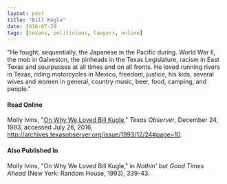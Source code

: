 ```yaml
---
layout: post
title: "Bill Kugle"
date: 2016-07-29
tags: [texans, politicians, lawyers, online]
---
```


"He fought, sequentially, the Japanese in the Pacific during. World War II, the mob in Galveston, the pinheads in the Texas Legislature, racism in East Texas and sourpusses at all times and on all fronts. He loved running rivers in Texas, riding motorcycles in Mexico, freedom, justice, his kids, several wives and women in general, country music, beer, food, camping, and people."

#### Read Online
Molly Ivins, "[On Why We Loved Bill Kugle](http://archives.texasobserver.org/issue/1993/12/24#page=10 "Molly Ivins's obituary in the Texas Observer for Bill Kugle")," *Texas Observer*, December 24, 1993, accessed July 26, 2016, http://archives.texasobserver.org/issue/1993/12/24#page=10.

#### Also Published In
Molly Ivins, "On Why We Loved Bill Kugle," in *Nothin' but Good Times Ahead* (New York: Random House, 1993), 339-43.
